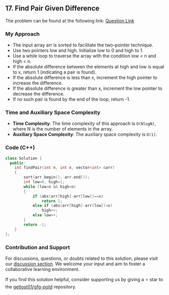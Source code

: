 ## 17. Find Pair Given Difference
The problem can be found at the following link: [Question Link](https://www.geeksforgeeks.org/problems/find-pair-given-difference1559/1)

### My Approach
- The input array arr is sorted to facilitate the two-pointer technique.
- Use two pointers low and high. Initialize low to 0 and high to 1.
- Use a while loop to traverse the array with the condition low < n and high < n.
- If the absolute difference between the elements at high and low is equal to x, return 1 (indicating a pair is found).
- If the absolute difference is less than x, increment the high pointer to increase the difference.
- If the absolute difference is greater than x, increment the low pointer to decrease the difference.
- If no such pair is found by the end of the loop, return -1.

### Time and Auxiliary Space Complexity

- **Time Complexity**: The time complexity of this approach is `O(NlogN)`, where N is the number of elements in the array.
- **Auxiliary Space Complexity**: The auxiliary space complexity is `O(1)`.

### Code (C++)

```cpp
class Solution {
  public:
    int findPair(int n, int x, vector<int> &arr)
    {
        sort(arr.begin(), arr.end());
        int low=0, high=1;
        while (low<n && high<n)
        {
            if (abs(arr[high]-arr[low])==x)
                return 1;
            else if (abs(arr[high]-arr[low])<x)
                high++;
            else low++;
        }
        return -1;
    }
};
```

### Contribution and Support

For discussions, questions, or doubts related to this solution, please visit our [discussion section](https://github.com/getlost01/gfg-potd/discussions). We welcome your input and aim to foster a collaborative learning environment.

If you find this solution helpful, consider supporting us by giving a ⭐ star to the [getlost01/gfg-potd](https://github.com/getlost01/gfg-potd) repository.
